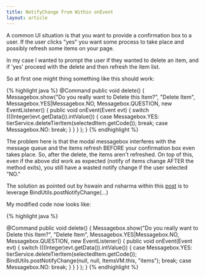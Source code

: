 ```yaml
---
title: NotifyChange From Within onEvent
layout: article
---
```

A common UI situation is that you want to provide a confirmation box to a user. If the user clicks "yes" you want some process to take
place and possibly refresh some items on your page.

In my case I wanted to prompt the user if they wanted to delete an item, and if 'yes' proceed with the delete and then refresh the item list.

So at first one might thing something like this should work:

{% highlight java %}
@Command
public void delete() {
    Messagebox.show("Do you really want to Delete this Item?", "Delete Item", Messagebox.YES|Messagebox.NO, Messagebox.QUESTION,
        new EventListener() {
            public void onEvent(Event evt) {
                switch (((Integer)evt.getData()).intValue()) {
                    case Messagebox.YES:
                        tierService.deleteTierItem(selectedItem.getCode());
                        break;
                    case Messagebox.NO: break;
                }
            }
        }
    );
}
{% endhighlight %}


The problem here is that the modal messagebox interferes with the message queue and the items refresh BEFORE your confirmation box even takes place.
So, after the delete, the items aren't refreshed. On top of this, even if the above did work as expected
(notify of items change AFTER the method exits), you still have a wasted notify change if the user selected "NO."

The solution as pointed out by hswain and nsharma within this <a href="http://forum.zkoss.org/question/87884/notifychange-happening-async-when-messagebox-with-eventlistener/">post</a> is
to leverage BindUtils.postNotifyChange(...)

My modified code now looks like:

{% highlight java %}

@Command
public void delete() {
    Messagebox.show("Do you really want to Delete this Item?", "Delete Item", Messagebox.YES|Messagebox.NO, Messagebox.QUESTION,
        new EventListener() {
            public void onEvent(Event evt) {
                switch (((Integer)evt.getData()).intValue()) {
                    case Messagebox.YES:
                        tierService.deleteTierItem(selectedItem.getCode());
                        BindUtils.postNotifyChange(null, null, ItemsVM.this, "items");
                        break;
                    case Messagebox.NO: break;
                }
            }
        }
    );
}
{% endhighlight %}

